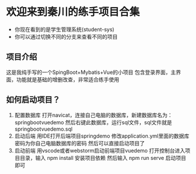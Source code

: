 # 欢迎来到秦川的练手项目合集

- 你现在看到的是学生管理系统(student-sys)
- 你可以通过切换不同的分支来查看不同的项目

## 项目介绍
这是我纯手写的一个SpingBoot+Mybatis+Vue的小项目
包含登录界面，主界面，功能就是基础的增删改查，非常适合练手使用

## 如何启动项目？
1. 配置数据库
   打开navicat，连接自己电脑的数据库，新建数据库名为：springbootvuedemo
   然后右键此数据库，运行sql文件，sql文件就是springbootvuedemo.sql
2. 启动后端
   用IDE打开后端项目springdemo
    修改application.yml里面的数据库密码为你自己电脑数据库的密码
   然后可以直接启动项目了
3. 启动前端
    用vscode或者webstorm启动前端项目vuedemo
    打开控制台进入项目目录，输入 npm install 安装项目依赖
   然后输入 npm run serve 启动项目即可

